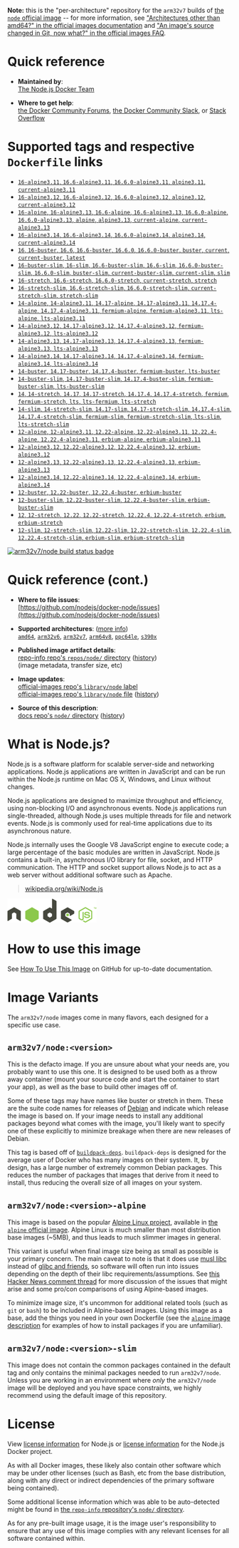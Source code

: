 <!--

********************************************************************************

WARNING:

    DO NOT EDIT "node/README.md"

    IT IS AUTO-GENERATED

    (from the other files in "node/" combined with a set of templates)

********************************************************************************

-->

**Note:** this is the "per-architecture" repository for the `arm32v7` builds of [the `node` official image](https://hub.docker.com/_/node) -- for more information, see ["Architectures other than amd64?" in the official images documentation](https://github.com/docker-library/official-images#architectures-other-than-amd64) and ["An image's source changed in Git, now what?" in the official images FAQ](https://github.com/docker-library/faq#an-images-source-changed-in-git-now-what).

# Quick reference

-	**Maintained by**:  
	[The Node.js Docker Team](https://github.com/nodejs/docker-node)

-	**Where to get help**:  
	[the Docker Community Forums](https://forums.docker.com/), [the Docker Community Slack](https://dockr.ly/slack), or [Stack Overflow](https://stackoverflow.com/search?tab=newest&q=docker)

# Supported tags and respective `Dockerfile` links

-	[`16-alpine3.11`, `16.6-alpine3.11`, `16.6.0-alpine3.11`, `alpine3.11`, `current-alpine3.11`](https://github.com/nodejs/docker-node/blob/d1fe16fecfbedc89ad3325021898117bb3031a83/16/alpine3.11/Dockerfile)
-	[`16-alpine3.12`, `16.6-alpine3.12`, `16.6.0-alpine3.12`, `alpine3.12`, `current-alpine3.12`](https://github.com/nodejs/docker-node/blob/d1fe16fecfbedc89ad3325021898117bb3031a83/16/alpine3.12/Dockerfile)
-	[`16-alpine`, `16-alpine3.13`, `16.6-alpine`, `16.6-alpine3.13`, `16.6.0-alpine`, `16.6.0-alpine3.13`, `alpine`, `alpine3.13`, `current-alpine`, `current-alpine3.13`](https://github.com/nodejs/docker-node/blob/d1fe16fecfbedc89ad3325021898117bb3031a83/16/alpine3.13/Dockerfile)
-	[`16-alpine3.14`, `16.6-alpine3.14`, `16.6.0-alpine3.14`, `alpine3.14`, `current-alpine3.14`](https://github.com/nodejs/docker-node/blob/d1fe16fecfbedc89ad3325021898117bb3031a83/16/alpine3.14/Dockerfile)
-	[`16`, `16-buster`, `16.6`, `16.6-buster`, `16.6.0`, `16.6.0-buster`, `buster`, `current`, `current-buster`, `latest`](https://github.com/nodejs/docker-node/blob/d1fe16fecfbedc89ad3325021898117bb3031a83/16/buster/Dockerfile)
-	[`16-buster-slim`, `16-slim`, `16.6-buster-slim`, `16.6-slim`, `16.6.0-buster-slim`, `16.6.0-slim`, `buster-slim`, `current-buster-slim`, `current-slim`, `slim`](https://github.com/nodejs/docker-node/blob/d1fe16fecfbedc89ad3325021898117bb3031a83/16/buster-slim/Dockerfile)
-	[`16-stretch`, `16.6-stretch`, `16.6.0-stretch`, `current-stretch`, `stretch`](https://github.com/nodejs/docker-node/blob/d1fe16fecfbedc89ad3325021898117bb3031a83/16/stretch/Dockerfile)
-	[`16-stretch-slim`, `16.6-stretch-slim`, `16.6.0-stretch-slim`, `current-stretch-slim`, `stretch-slim`](https://github.com/nodejs/docker-node/blob/d1fe16fecfbedc89ad3325021898117bb3031a83/16/stretch-slim/Dockerfile)
-	[`14-alpine`, `14-alpine3.11`, `14.17-alpine`, `14.17-alpine3.11`, `14.17.4-alpine`, `14.17.4-alpine3.11`, `fermium-alpine`, `fermium-alpine3.11`, `lts-alpine`, `lts-alpine3.11`](https://github.com/nodejs/docker-node/blob/d1fe16fecfbedc89ad3325021898117bb3031a83/14/alpine3.11/Dockerfile)
-	[`14-alpine3.12`, `14.17-alpine3.12`, `14.17.4-alpine3.12`, `fermium-alpine3.12`, `lts-alpine3.12`](https://github.com/nodejs/docker-node/blob/d1fe16fecfbedc89ad3325021898117bb3031a83/14/alpine3.12/Dockerfile)
-	[`14-alpine3.13`, `14.17-alpine3.13`, `14.17.4-alpine3.13`, `fermium-alpine3.13`, `lts-alpine3.13`](https://github.com/nodejs/docker-node/blob/d1fe16fecfbedc89ad3325021898117bb3031a83/14/alpine3.13/Dockerfile)
-	[`14-alpine3.14`, `14.17-alpine3.14`, `14.17.4-alpine3.14`, `fermium-alpine3.14`, `lts-alpine3.14`](https://github.com/nodejs/docker-node/blob/d1fe16fecfbedc89ad3325021898117bb3031a83/14/alpine3.14/Dockerfile)
-	[`14-buster`, `14.17-buster`, `14.17.4-buster`, `fermium-buster`, `lts-buster`](https://github.com/nodejs/docker-node/blob/d1fe16fecfbedc89ad3325021898117bb3031a83/14/buster/Dockerfile)
-	[`14-buster-slim`, `14.17-buster-slim`, `14.17.4-buster-slim`, `fermium-buster-slim`, `lts-buster-slim`](https://github.com/nodejs/docker-node/blob/d1fe16fecfbedc89ad3325021898117bb3031a83/14/buster-slim/Dockerfile)
-	[`14`, `14-stretch`, `14.17`, `14.17-stretch`, `14.17.4`, `14.17.4-stretch`, `fermium`, `fermium-stretch`, `lts`, `lts-fermium`, `lts-stretch`](https://github.com/nodejs/docker-node/blob/d1fe16fecfbedc89ad3325021898117bb3031a83/14/stretch/Dockerfile)
-	[`14-slim`, `14-stretch-slim`, `14.17-slim`, `14.17-stretch-slim`, `14.17.4-slim`, `14.17.4-stretch-slim`, `fermium-slim`, `fermium-stretch-slim`, `lts-slim`, `lts-stretch-slim`](https://github.com/nodejs/docker-node/blob/d1fe16fecfbedc89ad3325021898117bb3031a83/14/stretch-slim/Dockerfile)
-	[`12-alpine`, `12-alpine3.11`, `12.22-alpine`, `12.22-alpine3.11`, `12.22.4-alpine`, `12.22.4-alpine3.11`, `erbium-alpine`, `erbium-alpine3.11`](https://github.com/nodejs/docker-node/blob/d1fe16fecfbedc89ad3325021898117bb3031a83/12/alpine3.11/Dockerfile)
-	[`12-alpine3.12`, `12.22-alpine3.12`, `12.22.4-alpine3.12`, `erbium-alpine3.12`](https://github.com/nodejs/docker-node/blob/d1fe16fecfbedc89ad3325021898117bb3031a83/12/alpine3.12/Dockerfile)
-	[`12-alpine3.13`, `12.22-alpine3.13`, `12.22.4-alpine3.13`, `erbium-alpine3.13`](https://github.com/nodejs/docker-node/blob/d1fe16fecfbedc89ad3325021898117bb3031a83/12/alpine3.13/Dockerfile)
-	[`12-alpine3.14`, `12.22-alpine3.14`, `12.22.4-alpine3.14`, `erbium-alpine3.14`](https://github.com/nodejs/docker-node/blob/d1fe16fecfbedc89ad3325021898117bb3031a83/12/alpine3.14/Dockerfile)
-	[`12-buster`, `12.22-buster`, `12.22.4-buster`, `erbium-buster`](https://github.com/nodejs/docker-node/blob/d1fe16fecfbedc89ad3325021898117bb3031a83/12/buster/Dockerfile)
-	[`12-buster-slim`, `12.22-buster-slim`, `12.22.4-buster-slim`, `erbium-buster-slim`](https://github.com/nodejs/docker-node/blob/d1fe16fecfbedc89ad3325021898117bb3031a83/12/buster-slim/Dockerfile)
-	[`12`, `12-stretch`, `12.22`, `12.22-stretch`, `12.22.4`, `12.22.4-stretch`, `erbium`, `erbium-stretch`](https://github.com/nodejs/docker-node/blob/d1fe16fecfbedc89ad3325021898117bb3031a83/12/stretch/Dockerfile)
-	[`12-slim`, `12-stretch-slim`, `12.22-slim`, `12.22-stretch-slim`, `12.22.4-slim`, `12.22.4-stretch-slim`, `erbium-slim`, `erbium-stretch-slim`](https://github.com/nodejs/docker-node/blob/d1fe16fecfbedc89ad3325021898117bb3031a83/12/stretch-slim/Dockerfile)

[![arm32v7/node build status badge](https://img.shields.io/jenkins/s/https/doi-janky.infosiftr.net/job/multiarch/job/arm32v7/job/node.svg?label=arm32v7/node%20%20build%20job)](https://doi-janky.infosiftr.net/job/multiarch/job/arm32v7/job/node/)

# Quick reference (cont.)

-	**Where to file issues**:  
	[https://github.com/nodejs/docker-node/issues](https://github.com/nodejs/docker-node/issues)

-	**Supported architectures**: ([more info](https://github.com/docker-library/official-images#architectures-other-than-amd64))  
	[`amd64`](https://hub.docker.com/r/amd64/node/), [`arm32v6`](https://hub.docker.com/r/arm32v6/node/), [`arm32v7`](https://hub.docker.com/r/arm32v7/node/), [`arm64v8`](https://hub.docker.com/r/arm64v8/node/), [`ppc64le`](https://hub.docker.com/r/ppc64le/node/), [`s390x`](https://hub.docker.com/r/s390x/node/)

-	**Published image artifact details**:  
	[repo-info repo's `repos/node/` directory](https://github.com/docker-library/repo-info/blob/master/repos/node) ([history](https://github.com/docker-library/repo-info/commits/master/repos/node))  
	(image metadata, transfer size, etc)

-	**Image updates**:  
	[official-images repo's `library/node` label](https://github.com/docker-library/official-images/issues?q=label%3Alibrary%2Fnode)  
	[official-images repo's `library/node` file](https://github.com/docker-library/official-images/blob/master/library/node) ([history](https://github.com/docker-library/official-images/commits/master/library/node))

-	**Source of this description**:  
	[docs repo's `node/` directory](https://github.com/docker-library/docs/tree/master/node) ([history](https://github.com/docker-library/docs/commits/master/node))

# What is Node.js?

Node.js is a software platform for scalable server-side and networking applications. Node.js applications are written in JavaScript and can be run within the Node.js runtime on Mac OS X, Windows, and Linux without changes.

Node.js applications are designed to maximize throughput and efficiency, using non-blocking I/O and asynchronous events. Node.js applications run single-threaded, although Node.js uses multiple threads for file and network events. Node.js is commonly used for real-time applications due to its asynchronous nature.

Node.js internally uses the Google V8 JavaScript engine to execute code; a large percentage of the basic modules are written in JavaScript. Node.js contains a built-in, asynchronous I/O library for file, socket, and HTTP communication. The HTTP and socket support allows Node.js to act as a web server without additional software such as Apache.

> [wikipedia.org/wiki/Node.js](https://en.wikipedia.org/wiki/Node.js)

![logo](https://raw.githubusercontent.com/docker-library/docs/01c12653951b2fe592c1f93a13b4e289ada0e3a1/node/logo.png)

# How to use this image

See [How To Use This Image](https://github.com/nodejs/docker-node/blob/master/README.md#how-to-use-this-image) on GitHub for up-to-date documentation.

# Image Variants

The `arm32v7/node` images come in many flavors, each designed for a specific use case.

## `arm32v7/node:<version>`

This is the defacto image. If you are unsure about what your needs are, you probably want to use this one. It is designed to be used both as a throw away container (mount your source code and start the container to start your app), as well as the base to build other images off of.

Some of these tags may have names like buster or stretch in them. These are the suite code names for releases of [Debian](https://wiki.debian.org/DebianReleases) and indicate which release the image is based on. If your image needs to install any additional packages beyond what comes with the image, you'll likely want to specify one of these explicitly to minimize breakage when there are new releases of Debian.

This tag is based off of [`buildpack-deps`](https://hub.docker.com/_/buildpack-deps/). `buildpack-deps` is designed for the average user of Docker who has many images on their system. It, by design, has a large number of extremely common Debian packages. This reduces the number of packages that images that derive from it need to install, thus reducing the overall size of all images on your system.

## `arm32v7/node:<version>-alpine`

This image is based on the popular [Alpine Linux project](https://alpinelinux.org), available in [the `alpine` official image](https://hub.docker.com/_/alpine). Alpine Linux is much smaller than most distribution base images (~5MB), and thus leads to much slimmer images in general.

This variant is useful when final image size being as small as possible is your primary concern. The main caveat to note is that it does use [musl libc](https://musl.libc.org) instead of [glibc and friends](https://www.etalabs.net/compare_libcs.html), so software will often run into issues depending on the depth of their libc requirements/assumptions. See [this Hacker News comment thread](https://news.ycombinator.com/item?id=10782897) for more discussion of the issues that might arise and some pro/con comparisons of using Alpine-based images.

To minimize image size, it's uncommon for additional related tools (such as `git` or `bash`) to be included in Alpine-based images. Using this image as a base, add the things you need in your own Dockerfile (see the [`alpine` image description](https://hub.docker.com/_/alpine/) for examples of how to install packages if you are unfamiliar).

## `arm32v7/node:<version>-slim`

This image does not contain the common packages contained in the default tag and only contains the minimal packages needed to run `arm32v7/node`. Unless you are working in an environment where *only* the `arm32v7/node` image will be deployed and you have space constraints, we highly recommend using the default image of this repository.

# License

View [license information](https://github.com/nodejs/node/blob/master/LICENSE) for Node.js or [license information](https://github.com/nodejs/docker-node/blob/master/LICENSE) for the Node.js Docker project.

As with all Docker images, these likely also contain other software which may be under other licenses (such as Bash, etc from the base distribution, along with any direct or indirect dependencies of the primary software being contained).

Some additional license information which was able to be auto-detected might be found in [the `repo-info` repository's `node/` directory](https://github.com/docker-library/repo-info/tree/master/repos/node).

As for any pre-built image usage, it is the image user's responsibility to ensure that any use of this image complies with any relevant licenses for all software contained within.
